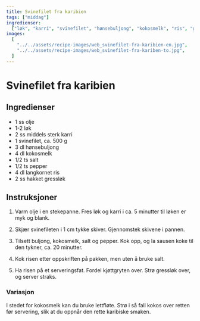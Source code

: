 ```yaml
---
title: Svinefilet fra karibien
tags: ["middag"]
ingredienser:
  ["løk", "karri", "svinefilet", "hønsebuljong", "kokosmelk", "ris", "gressløk"]
images:
  [
    "../../assets/recipe-images/web_svinefilet-fra-karibien-en.jpg",
    "../../assets/recipe-images/web_svinefilet-fra-kariben-to.jpg",
  ]
---
```


# Svinefilet fra karibien

## Ingredienser

- 1 ss olje
- 1-2 løk
- 2 ss middels sterk karri
- 1 svinefilet, ca. 500 g
- 3 dl hønsebuljong
- 4 dl kokosmelk
- 1/2 ts salt
- 1/2 ts pepper
- 4 dl langkornet ris
- 2 ss hakket gressløk

## Instruksjoner

1. Varm olje i en stekepanne. Fres løk og karri i ca. 5 minutter til løken er myk og blank.

2. Skjær svinefileten i 1 cm tykke skiver. Gjennomstek skivene i pannen.

3. Tilsett buljong, kokosmelk, salt og pepper. Kok opp, og la sausen koke til den tykner, ca. 20 minutter.

4. Kok risen etter oppskriften på pakken, men uten å bruke salt.

5. Ha risen på et serveringsfat. Fordel kjøttgryten over. Strø gressløk over, og server straks.

### Variasjon

I stedet for kokosmelk kan du bruke lettfløte. Strø i så fall kokos over retten før servering, slik at du oppnår den rette karibiske smaken.
